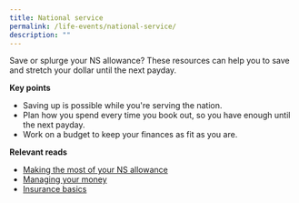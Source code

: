 ```yaml
---
title: National service
permalink: /life-events/national-service/
description: ""
---
```

Save or splurge your NS allowance? These resources can help you to save and stretch your dollar until the next payday.

**Key points**

*   Saving up is possible while you're serving the nation.
*   Plan how you spend every time you book out, so you have enough until the next payday.
*   Work on a budget to keep your finances as fit as you are.

**Relevant reads**

* [Making the most of your NS allowance](https://www.moneysense.gov.sg/articles/2018/10/making-the-most-of-your-ns-allowance)
* [Managing your money](https://www.moneysense.gov.sg/articles/2018/11/managing-your-money)
* [Insurance basics](https://www.moneysense.gov.sg/articles/2018/11/insurance-basics)
